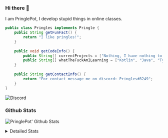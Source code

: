 ### Hi there 👋

I am PringlePot, I develop stupid things in online classes. 

```java
public class Pringles implements Pringle {
    public String getFunFact() {
        return "I like pringles!";
    }
    
    public void getCodeInfo() {
        public String[] currentProjects = ["Nothing, I have nothing to do in my break."];
        public String[] whatTheFuckAmILearning = ["Kotlin", "Java", "Typescript", "NextJS"];
    }
    
    public String getContactInfo() {
        return "For contact message me on discord: Pringles#8249";
    }
}
```
![Discord](https://discord.c99.nl/widget/theme-1/226911291636318208.png)


### Github Stats
![PringlePot' Github Stats](https://github-readme-stats.vercel.app/api?username=PringlePot&show_icons=true&theme=dark)

<details>
  <summary>Detailed Stats</summary>
    
<!--START_SECTION:waka-->
![Lines of code](https://img.shields.io/badge/From%20Hello%20World%20I%27ve%20Written-84866%20lines%20of%20code-blue)

**🐱 My Github Data** 

> 🏆 197 Contributions in the Year 2021
 > 
> 📦 85.8 kB Used in Github's Storage 
 > 
> 💼 Opted to Hire
 > 
> 📜 5 Public Repositories 
 > 
> 🔑 9 Private Repositories  
 > 
**I'm an Early 🐤** 

```text
🌞 Morning    38 commits     ██████░░░░░░░░░░░░░░░░░░░   23.75% 
🌆 Daytime    50 commits     ███████░░░░░░░░░░░░░░░░░░   31.25% 
🌃 Evening    72 commits     ███████████░░░░░░░░░░░░░░   45.0% 
🌙 Night      0 commits      ░░░░░░░░░░░░░░░░░░░░░░░░░   0.0%

```
📅 **I'm Most Productive on Sunday** 

```text
Monday       29 commits     ████░░░░░░░░░░░░░░░░░░░░░   18.12% 
Tuesday      1 commits      ░░░░░░░░░░░░░░░░░░░░░░░░░   0.62% 
Wednesday    13 commits     ██░░░░░░░░░░░░░░░░░░░░░░░   8.12% 
Thursday     30 commits     ████░░░░░░░░░░░░░░░░░░░░░   18.75% 
Friday       21 commits     ███░░░░░░░░░░░░░░░░░░░░░░   13.12% 
Saturday     31 commits     ████░░░░░░░░░░░░░░░░░░░░░   19.38% 
Sunday       35 commits     █████░░░░░░░░░░░░░░░░░░░░   21.88%

```


📊 **This Week I Spent My Time On** 

```text
💬 Programming Languages: 
TypeScript               27 hrs 51 mins      ██████████████████░░░░░░░   73.1% 
JavaScript               2 hrs 29 mins       █░░░░░░░░░░░░░░░░░░░░░░░░   6.53% 
EJS                      2 hrs 27 mins       █░░░░░░░░░░░░░░░░░░░░░░░░   6.47% 
JSON                     1 hr 39 mins        █░░░░░░░░░░░░░░░░░░░░░░░░   4.36% 
Other                    1 hr 20 mins        █░░░░░░░░░░░░░░░░░░░░░░░░   3.53%

🔥 Editors: 
IntelliJ                 38 hrs 3 mins       █████████████████████████   99.86% 
Sublime Text             3 mins              ░░░░░░░░░░░░░░░░░░░░░░░░░   0.14%

```

**I Mostly Code in Java** 

```text
Java                     5 repos             ██████████████░░░░░░░░░░░   55.56% 
Python                   1 repo              ██░░░░░░░░░░░░░░░░░░░░░░░   11.11% 
Kotlin                   1 repo              ██░░░░░░░░░░░░░░░░░░░░░░░   11.11% 
JavaScript               1 repo              ██░░░░░░░░░░░░░░░░░░░░░░░   11.11% 
CSS                      1 repo              ██░░░░░░░░░░░░░░░░░░░░░░░   11.11%

```



<!--END_SECTION:waka-->
</details>
